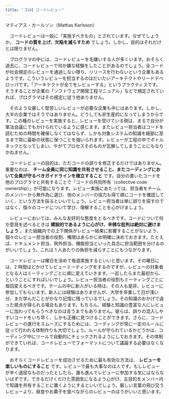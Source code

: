 ```yaml
---
title: "【14】コードレビュー"
---
```



マティアス・カールソン（Mattias Karlsson）


　コードレビューは一般に「実施すべきもの」とされています。なぜでしょうか。 **コードの質を上げ、欠陥を減らすため** でしょう。しかし、目的はそれだけとは限りません。

　プログラマの中には、コードレビューを毛嫌いする人が多くいます。おそらく過去に、コードレビューで何か嫌な経験をしたことがあるのでしょう。全コードが社会規定のレビューを通過しない限り、リリースを行わないという企業もあるようです。こういうレビューを担当するのはだいたいアーキテクトやリードデベロッパです。「アーキテクトが全てをレビューする」というプラクティスです。そうすることが企業の「ソフトウェア開発工程マニュアル」などで規定されていれば、プログラマはその規定に従う他ありません。

　そのような厳しく堅苦しいレビューが必要な企業も中にはあります。しかし、大半の企業ではそうではありません。どうしても非生産的になってしまうからです。この種のレビューを実施すると、レビューを受けている側は、まるで自分が軍法会議にでもかけられているように感じます。またレビュー担当者はコードを読むための時間を確保しなくてはならず、しかも対象システムの知識を細部に至るまで常に最新の状態に保つことを強いられます。レビューが工程の中でボトルネックとなってしまい、やがてプロセスそのものが瓦解してしまうことにもなりかねません。

　コードレビューの目的は、ただコードの誤りを修正するだけではありません。重要なのは、 **チーム全員に同じ知識を共有させること、またコーディングにおいて全員が守るべきガイドラインを確立すること** です。自分の書いたコードを他のプログラマと共有することで「コードの共同所有（collective code ownership）」が可能になります。レビュー実施にあたっては、担当者をチームのメンバーから無作為に選び、他のメンバーの協力も得て順にコードを確認していく、という方法を採るといいでしょう。レビュー担当者は単に誤りを探すのではなく、個々のコードについて学び、理解することを心がけましょう。

　レビューにおいては、みんな友好的な態度をとるべきです。コードについて何か意見を述べるときは **建設的であるように心がけ、辛辣な批判は絶対に避けましょう** 。また組織内での上下関係がレビュー結果に影響することがないよう、個々のレビュー担当者の役割、権限はあらかじめ明確に決めておきます。たとえば、ドキュメント担当、例外担当、機能担当といった具合に担当範囲を分けるのがいいでしょう。これは 1 人あたりの負担を減らすことにもつながります。

　コードレビューは曜日を決めて毎週実施するといいと思います。その曜日には、2 時間ほどかけてレビューミーティングをするのですが、レビューの対象者となる人はミーティングごとに順に変えていきます。一巡したらまた最初から、ということにすればいいでしょう。レビュー担当者の役割もミーティングごとに毎回変えるべきです。チームの中に新人がいる時は、その人も是非、レビューに参加してもらいます。新人には経験はありませんが、大学を卒業して日が浅い分、まだ学んだことがかなり記憶に残っているでしょう。その知識のおかげで違った視点が得られる場合もあります。もちろん、経験と知識の豊富な人にレビューに加わってもらうべきなのは言うまでもありません。彼らは、誤りの混入しやすいコードをいち早く、しかも正確に見つけることができます。さらに、コードレビューの進行をスムーズにするためには、コーディングが常に一定のルールに従って行われる体制作りも大切でしょう。ルールが守られているかどうかは、コーディング中にツールで自動的にチェックされるようにしておきます。その体制ができていれば、コードレビューでフォーマットについて議論する必要はなくなります。

　おそらくコードレビューを成功させるために最も有効な方法は、 **レビューを楽しいものにすること** です。レビューで最も大事なのは人です。もしレビューが辛く退屈なものだったとしたら、誰も進んでレビューに参加する気にはならないはずです。できるだけくだけた雰囲気になるよう心がけ、主目的をメンバー内で知識を共有することに置くようにするといいでしょう。厳しい言葉の飛び交うレビューより、昼食やお菓子を食べながらのレビューのほうがいいと思います。
